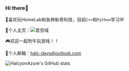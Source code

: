 ### Hi there👋

🤳喜欢玩HomeLab和各种新奇科技，目前`C++`和`Python`学习中

👀个人主页：![青空域](https://halc.top)

🎮欢迎一起吹牛玩游戏！！

📧个人邮箱：halc-days@outlook.com


![HalcyonAzure's GitHub stats](https://github-readme-stats.vercel.app/api?username=HalcyonAzure&show_icons=true&theme=gruvbox)
